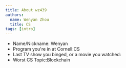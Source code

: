 ```yaml
---
title: About wz439  
authors:
  name: Wenyan Zhou
  title: CS
tags: [intro]
---
```


- Name/Nickname: Wenyan
- Program you're in at Cornell:CS
- Last TV show you binged, or a movie you watched: <M87>
- Worst CS Topic:Blockchain
